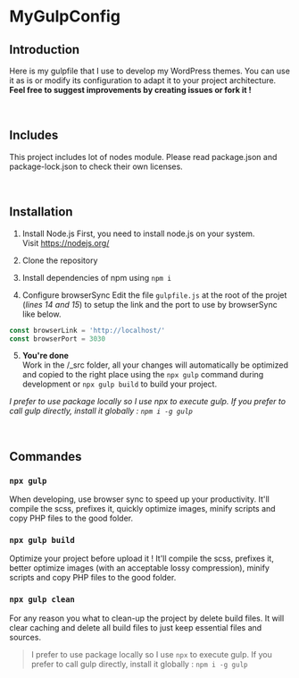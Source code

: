 # MyGulpConfig

## Introduction

Here is my gulpfile that I use to develop my WordPress themes.
You can use it as is or modify its configuration to adapt it to your project architecture.\
**Feel free to suggest improvements by creating issues or fork it !**

&nbsp; <!-- break line -->

## Includes

This project includes lot of nodes module. Please read package.json and package-lock.json to check their own licenses.

&nbsp; <!-- break line -->

## Installation

1. Install Node.js
First, you need to install node.js on your system.\
Visit <https://nodejs.org/>

2. Clone the repository

3. Install dependencies of npm using `npm i`

4. Configure browserSync
Edit the file `gulpfile.js` at the root of the projet (_lines 14 and 15_) to setup the link and the port to use by browserSync like below.

```javascript
const browserLink = 'http://localhost/'
const browserPort = 3030
```

5. **You're done**\
  Work in the /_src folder, all your changes will automatically be optimized and copied to the right place using the `npx gulp` command during development or `npx gulp build` to build your project.

_I prefer to use package locally so I use npx to execute gulp. If you prefer to call gulp directly, install it globally : `npm i -g gulp`_

&nbsp; <!-- break line -->

## Commandes

### `npx gulp`

When developing, use browser sync to speed up your productivity.
It'll compile the scss, prefixes it, quickly optimize images, minify scripts and copy PHP files to the good folder.

### `npx gulp build`

Optimize your project before upload it !
It'll compile the scss, prefixes it, better optimize images (with an acceptable lossy compression), minify scripts and copy PHP files to the good folder.

### `npx gulp clean`

For any reason you what to clean-up the project by delete build files.
It will clear caching and delete all build files to just keep essential files and sources.

> I prefer to use package locally so I use `npx` to execute gulp.
> If you prefer to call gulp directly, install it globally : `npm i -g gulp`
